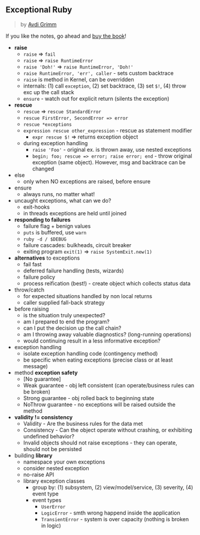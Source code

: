 ## Exceptional Ruby

> by [Avdi Grimm](http://www.virtuouscode.com/)

If you like the notes, go ahead and [buy the book](http://exceptionalruby.com)!

- **raise**
  - `raise` => `fail`
  - `raise` => `raise RuntimeError`
  - `raise 'Doh!'` => `raise RuntimeError, 'Doh!'`
  - `raise RuntimeError, 'err', caller` - sets custom backtrace  
  - `raise` is method in Kernel, can be overridden
  - internals: (1) call `exception`, (2) set backtrace, (3) set `$!`, (4) throw exc up the call stack
  - `ensure` - watch out for explicit return (silents the exception)
- **rescue**
  - `rescue` => `rescue StandardError`
  - `rescue FirstError, SecondError => error`
  - `rescue *exceptions`
  - `expression rescue other_expression` - rescue as statement modifier
    - `expr rescue $!` => returns exception object
  - during exception handling
    - `raise 'Foo'` - original ex. is thrown away, use nested exceptions
    - `begin; foo; rescue => error; raise error; end` - throw original exception (same object). However, msg and backtrace can be changed
- else
  - only when NO exceptions are raised, before ensure
- ensure
  - always runs, no matter what!
- uncaught exceptions, what can we do?
  - exit-hooks
  - in threads exceptions are held until joined
- **responding to failures**
  - failure flag + benign values
  - `puts` is buffered, use `warn`
  - `ruby -d / $DEBUG`
  - failure cascades: bulkheads, circuit breaker
  - exiting program `exit(1)` => `raise SystemExit.new(1)`
- **alternatives** to exceptions
  - fail fast
  - deferred failure handling (tests, wizards)
  - failure policy
  - process reification (best!) - create object which collects status data
- throw/catch
  - for expected situations handled by non local returns
  - caller supplied fall-back strategy
- before raising
  - is the situation truly unexpected?
  - am I prepared to end the program?
  - can I put the decision up the call chain?
  - am I throwing away valuable diagnostics? (long-running operations)
  - would continuing result in a less informative exception?
- exception handling
  - isolate exception handling code (contingency method)
  - be specific when eating exceptions (precise class or at least message)
- method **exception safety**
  - [No guarantee]
  - Weak guarantee - obj left consistent (can operate/business rules can be broken)
  - Strong guarantee - obj rolled back to beginning state
  - NoThrow guarantee - no exceptions will be raised outside the method
- **validity != consistency**
  - Validity - Are the business rules for the data met
  - Consistency - Can the object operate without crashing, or exhibiting undefined behavior?
  - Invalid objects should not raise exceptions - they can operate, should not be persisted
- building **library**
  - namespace your own exceptions
  - consider nested exception
  - no-raise API
  - library exception classes
    - group by: (1) subsystem, (2) view/model/service, (3) severity, (4) event type
    - event types
      - `UserError`
      - `LogicError` - smth wrong happend inside the application
      - `TransientError` - system is over capacity (nothing is broken in logic)